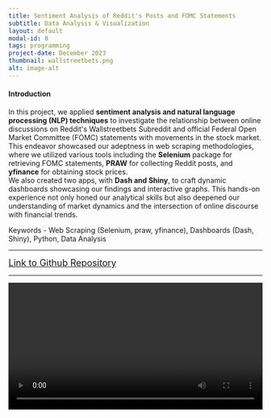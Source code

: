 ```yaml
---
title: Sentiment Analysis of Reddit's Posts and FOMC Statements
subtitle: Data Analysis & Visualization
layout: default
modal-id: 8
tags: programming
project-date: December 2023
thumbnail: wallstreetbets.png
alt: image-alt
---
```


<html>
<head>
    <meta name="viewport" content="width=device-width, initial-scale=1.0">
</head>
<body>
    <h4>Introduction</h4>
    <p>In this project, we applied <b>sentiment analysis and natural language processing (NLP) techniques</b> to investigate the relationship between online discussions on Reddit's Wallstreetbets Subreddit and official Federal Open Market Committee (FOMC) statements with movements in the stock market. <br> This endeavor showcased our adeptness in web scraping methodologies, where we utilized various tools including the <b>Selenium</b> package for retrieving FOMC statements, <b>PRAW</b> for collecting Reddit posts, and <b>yfinance</b> for obtaining stock prices. <br> We also created two apps, with <b>Dash and Shiny</b>, to craft dynamic dashboards showcasing our findings and interactive graphs. This hands-on experience not only honed our analytical skills but also deepened our understanding of market dynamics and the intersection of online discourse with financial trends.</p>
    <p>Keywords - Web Scraping (Selenium, praw, yfinance), Dashboards (Dash, Shiny), Python, Data Analysis</p>
    <hr class="star-primary">
    <a href="https://github.com/Yu-TingWeng/Final_Project_Redditpower" target="_blank" style="font-size: 18px;">Link to Github Repository</a>
    <hr class="star-primary">
    <video width="100%" height="auto" controls>
        <source src="img/portfolio/Dash_App_Display.mp4" type="video/mp4">
        Your browser does not support the video tag.
    </video>
    <br>
    
</body>
</html>
